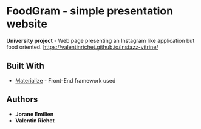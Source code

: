 # FoodGram - simple presentation website

**University project** - Web page presenting an Instagram like application but food oriented.
https://valentinrichet.github.io/instazz-vitrine/

## Built With

* [Materialize](https://materializecss.com/) - Front-End framework used

## Authors

* **Jorane Emilien**
* **Valentin Richet**
